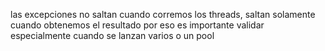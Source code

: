las excepciones no saltan cuando corremos los threads, saltan solamente cuando obtenemos el resultado por eso es importante validar especialmente cuando se lanzan varios o un pool
